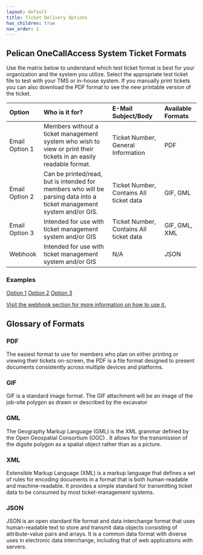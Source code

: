 ```yaml
---
layout: default
title: Ticket Delivery Options
has_children: true
nav_order: 2
---
```


## Pelican OneCallAccess System Ticket Formats
Use the matrix below to understand which test ticket format is best for your organization and the system you utilize. Select the appropriate test ticket file to test with your TMS or in-house system. If you manually print tickets you can also download the PDF format to see the new printable version of the ticket.


| Option       | Who is it for?    | E-Mail Subject/Body | Available Formats  |
|:-------------|:------------------|:-------------|:-------------|
| Email Option 1     | Members without a ticket management system who wish to view or print their tickets in an easily readable format. |  Ticket Number,  General Information  |PDF |
| Email Option 2     | Can be printed/read, but is intended for members who will be parsing data into a ticket management system and/or GIS.	   |  Ticket Number,  Contains All ticket data  |GIF, GML| 
| Email Option 3     | Intended for use with ticket management system and/or GIS	|  Ticket Number,  Contains All ticket data  	|GIF, GML, XML| 
| Webhook      | Intended for use with ticket management system and/or GIS  | N/A  | JSON | 

### Examples
<a href="https://usanorth811.org/images/Option-1.zip" class="btn mr-4">Option 1</a> <a href="https://usanorth811.org/images/Option-2.zip" class="btn mr-4">Option 2</a> <a href="https://usanorth811.org/images/Option-3.zip" class="btn mr-4">Option 3</a>

[Visit the webhook section for more information on how to use it.](/pelicancorp/ticket_delivery/webhook.html)


## Glossary of Formats
### PDF
The easiest format to use for members who plan on either printing or viewing their tickets on-screen, the PDF is a file format designed to present documents consistently across multiple devices and platforms.

### GIF
GIF is a standard image format. The GIF attachment will be an image of the job-site polygon as drawn or described by the excavator

### GML
The Geography Markup Language (GML) is the XML grammar defined by the Open Geospatial Consortium (OGC) . It allows for the transmission of the digsite polygon as a spatial object rather than as a picture.

### XML
Extensible Markup Language (XML) is a markup language that defines a set of rules for encoding documents in a format that is both human-readable and machine-readable. It provides a simple standard for transmitting ticket data to be consumed by most ticket-management systems.

### JSON
JSON is an open standard file format and data interchange format that uses human-readable text to store and transmit data objects consisting of attribute–value pairs and arrays. It is a common data format with diverse uses in electronic data interchange, including that of web applications with servers.